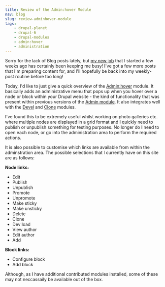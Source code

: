 ```yaml
---
title: Review of the Admin:hover Module
nav: blog
slug: review-adminhover-module
tags:
    - drupal-planet
    - drupal-6
    - drupal-modules
    - admin:hover
    - administration
---
```

Sorry for the lack of Blog posts lately, but [my new job](http://horseandcountry.tv) that I started a few weeks ago has certainly been keeping me busy! I've got a few more posts that I'm preparing content for, and I'll hopefully be back into my weekly-post routine before too long!

Today, I'd like to just give a quick overview of the [Admin:hover](http://drupal.org/project/admin_hover) module. It basically adds an administrative menu that pops up when you hover over a node or block within your Drupal website - the kind of functionality that was present within previous versions of the [Admin module](http://drupal.org/project/admin). It also integrates well with the [Devel](http://drupal.org/project/devel) and [Clone](http://drupal.org/project/node_clone) modules.

I've found this to be extremely useful whilst working on photo galleries etc. where multiple nodes are displayed in a grid format and I quickly need to publish or unpublish something for testing purposes. No longer do I need to open each node, or go into the administration area to perform the required actions.

It is also possible to customise which links are available from within the adminstration area. The possible selections that I currently have on this site are as follows:

**Node links:**

* Edit
* Publish
* Unpublish
* Promote
* Unpromote
* Make sticky
* Make unsticky
* Delete
* Clone
* Dev load
* View author
* Edit author
* Add

**Block links:**

* Configure block
* Add block

Although, as I have additional contributed modules installed, some of these may not neccassaily be available out of the box.